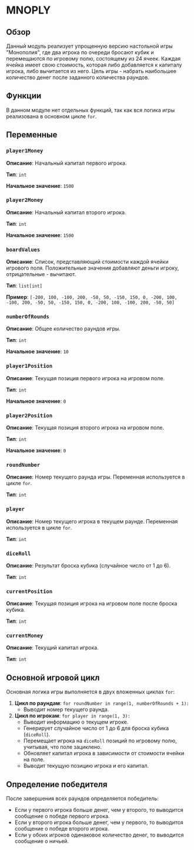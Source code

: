 # MNOPLY

## Обзор

Данный модуль реализует упрощенную версию настольной игры "Монополия", где два игрока по очереди бросают кубик и перемещаются по игровому полю, состоящему из 24 ячеек. Каждая ячейка имеет свою стоимость, которая либо добавляется к капиталу игрока, либо вычитается из него. Цель игры - набрать наибольшее количество денег после заданного количества раундов.

## Функции

В данном модуле нет отдельных функций, так как вся логика игры реализована в основном цикле `for`.

## Переменные

### `player1Money`

**Описание**: Начальный капитал первого игрока.

**Тип**: `int`

**Начальное значение**: `1500`

### `player2Money`

**Описание**: Начальный капитал второго игрока.

**Тип**: `int`

**Начальное значение**: `1500`

### `boardValues`

**Описание**: Список, представляющий стоимости каждой ячейки игрового поля. Положительные значения добавляют деньги игроку, отрицательные - вычитают.

**Тип**: `list[int]`

**Пример**: `[-200, 100, -100, 200, -50, 50, -150, 150, 0, -200, 100, -100, 200, -50, 50, -150, 150, 0, -200, 100, -100, 200, -50, 50]`

### `numberOfRounds`

**Описание**: Общее количество раундов игры.

**Тип**: `int`

**Начальное значение**: `10`

### `player1Position`

**Описание**: Текущая позиция первого игрока на игровом поле.

**Тип**: `int`

**Начальное значение**: `0`

### `player2Position`

**Описание**: Текущая позиция второго игрока на игровом поле.

**Тип**: `int`

**Начальное значение**: `0`

### `roundNumber`

**Описание**: Номер текущего раунда игры. Переменная используется в цикле `for`.

**Тип**: `int`

### `player`

**Описание**: Номер текущего игрока в текущем раунде. Переменная используется в цикле `for`.

**Тип**: `int`

### `diceRoll`

**Описание**: Результат броска кубика (случайное число от 1 до 6).

**Тип**: `int`

### `currentPosition`

**Описание**: Текущая позиция игрока на игровом поле после броска кубика.

**Тип**: `int`

### `currentMoney`

**Описание**: Текущий капитал игрока.

**Тип**: `int`

## Основной игровой цикл

Основная логика игры выполняется в двух вложенных циклах `for`:

1. **Цикл по раундам**: `for roundNumber in range(1, numberOfRounds + 1):`
   - Выводит номер текущего раунда.
2. **Цикл по игрокам**: `for player in range(1, 3):`
   - Выводит информацию о текущем игроке.
   - Генерирует случайное число от 1 до 6 для броска кубика (`diceRoll`).
   - Перемещает игрока на `diceRoll` позиций по игровому полю, учитывая, что поле зациклено.
   - Обновляет капитал игрока в зависимости от стоимости ячейки на поле.
   - Выводит текущую позицию игрока и его капитал.

## Определение победителя

После завершения всех раундов определяется победитель:

- Если у первого игрока больше денег, чем у второго, то выводится сообщение о победе первого игрока.
- Если у второго игрока больше денег, чем у первого, то выводится сообщение о победе второго игрока.
- Если у обоих игроков одинаковое количество денег, то выводится сообщение о ничьей.